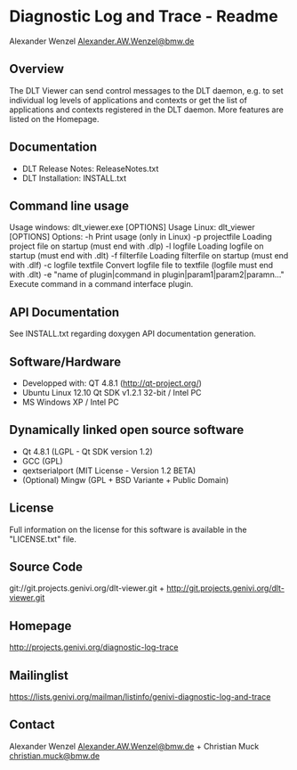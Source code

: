 Diagnostic Log and Trace  - Readme
==================================
Alexander Wenzel <Alexander.AW.Wenzel@bmw.de>

Overview
--------
The DLT Viewer can send control messages to the DLT daemon, e.g. to set 
individual log levels of applications and contexts or get the list of 
applications and contexts registered in the DLT daemon.
More features are listed on the Homepage.

Documentation
-------------
- DLT Release Notes: ReleaseNotes.txt
- DLT Installation: INSTALL.txt

Command line usage
------------------
Usage windows: dlt_viewer.exe [OPTIONS] 
Usage Linux: dlt_viewer [OPTIONS] 
Options: 
 -h 			Print usage (only in Linux)
 -p projectfile 	Loading project file on startup (must end with .dlp) 
 -l logfile 		Loading logfile on startup (must end with .dlt) 
 -f filterfile 		Loading filterfile on startup (must end with .dlf) 
 -c logfile textfile 	Convert logfile file to textfile (logfile must end with .dlt) 
 -e "name of plugin|command in plugin|param1|param2|paramn..."
    Execute command in a command interface plugin.

API Documentation
-----------------
See INSTALL.txt regarding doxygen API documentation generation.

Software/Hardware
-----------------

* Developped with: QT 4.8.1 (http://qt-project.org/)
* Ubuntu Linux 12.10 Qt SDK v1.2.1 32-bit / Intel PC
* MS Windows XP / Intel PC

Dynamically linked open source software
---------------------------------------

* Qt 4.8.1 (LGPL - Qt SDK version 1.2)
* GCC (GPL)
* qextserialport (MIT License - Version 1.2 BETA)
* (Optional) Mingw (GPL + BSD Variante + Public Domain)

License
-------
Full information on the license for this software is available in the "LICENSE.txt" file. 

Source Code
-----------
git://git.projects.genivi.org/dlt-viewer.git +
http://git.projects.genivi.org/dlt-viewer.git

Homepage
--------
http://projects.genivi.org/diagnostic-log-trace

Mailinglist
-----------
https://lists.genivi.org/mailman/listinfo/genivi-diagnostic-log-and-trace

Contact
-------
Alexander Wenzel <Alexander.AW.Wenzel@bmw.de> +
Christian Muck <christian.muck@bmw.de>

